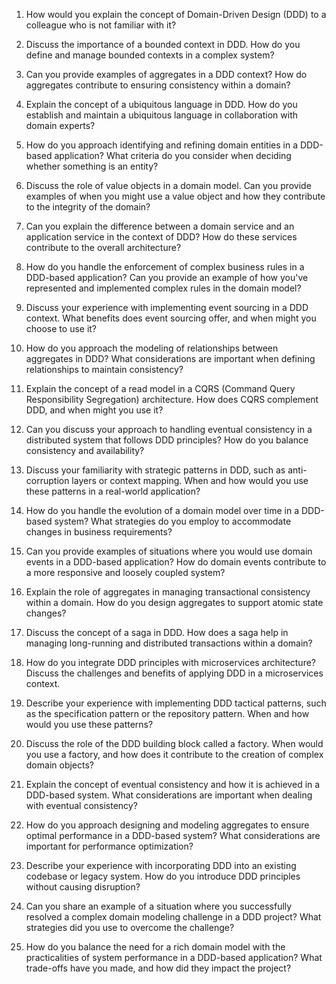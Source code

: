 1. How would you explain the concept of Domain-Driven Design (DDD) to a colleague who is not familiar with it?

2. Discuss the importance of a bounded context in DDD. How do you define and manage bounded contexts in a complex system?

3. Can you provide examples of aggregates in a DDD context? How do aggregates contribute to ensuring consistency within a domain?

4. Explain the concept of a ubiquitous language in DDD. How do you establish and maintain a ubiquitous language in collaboration with domain experts?

5. How do you approach identifying and refining domain entities in a DDD-based application? What criteria do you consider when deciding whether something is an entity?

6. Discuss the role of value objects in a domain model. Can you provide examples of when you might use a value object and how they contribute to the integrity of the domain?

7. Can you explain the difference between a domain service and an application service in the context of DDD? How do these services contribute to the overall architecture?

8. How do you handle the enforcement of complex business rules in a DDD-based application? Can you provide an example of how you've represented and implemented complex rules in the domain model?

9. Discuss your experience with implementing event sourcing in a DDD context. What benefits does event sourcing offer, and when might you choose to use it?

10. How do you approach the modeling of relationships between aggregates in DDD? What considerations are important when defining relationships to maintain consistency?

11. Explain the concept of a read model in a CQRS (Command Query Responsibility Segregation) architecture. How does CQRS complement DDD, and when might you use it?

12. Can you discuss your approach to handling eventual consistency in a distributed system that follows DDD principles? How do you balance consistency and availability?

13. Discuss your familiarity with strategic patterns in DDD, such as anti-corruption layers or context mapping. When and how would you use these patterns in a real-world application?

14. How do you handle the evolution of a domain model over time in a DDD-based system? What strategies do you employ to accommodate changes in business requirements?

15. Can you provide examples of situations where you would use domain events in a DDD-based application? How do domain events contribute to a more responsive and loosely coupled system?

16. Explain the role of aggregates in managing transactional consistency within a domain. How do you design aggregates to support atomic state changes?

17. Discuss the concept of a saga in DDD. How does a saga help in managing long-running and distributed transactions within a domain?

18. How do you integrate DDD principles with microservices architecture? Discuss the challenges and benefits of applying DDD in a microservices context.

19. Describe your experience with implementing DDD tactical patterns, such as the specification pattern or the repository pattern. When and how would you use these patterns?

20. Discuss the role of the DDD building block called a factory. When would you use a factory, and how does it contribute to the creation of complex domain objects?

21. Explain the concept of eventual consistency and how it is achieved in a DDD-based system. What considerations are important when dealing with eventual consistency?

22. How do you approach designing and modeling aggregates to ensure optimal performance in a DDD-based system? What considerations are important for performance optimization?

23. Describe your experience with incorporating DDD into an existing codebase or legacy system. How do you introduce DDD principles without causing disruption?

24. Can you share an example of a situation where you successfully resolved a complex domain modeling challenge in a DDD project? What strategies did you use to overcome the challenge?

25. How do you balance the need for a rich domain model with the practicalities of system performance in a DDD-based application? What trade-offs have you made, and how did they impact the project?
